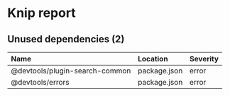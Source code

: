 # Knip report

## Unused dependencies (2)

| Name                            | Location     | Severity |
| :------------------------------ | :----------- | :------- |
| @devtools/plugin-search-common | package.json | error    |
| @devtools/errors               | package.json | error    |

